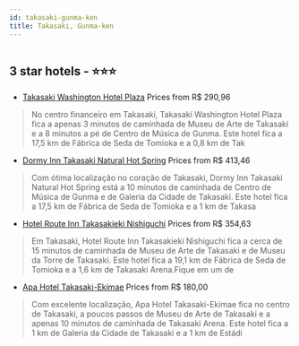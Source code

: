 ```yaml
---
id: takasaki-gunma-ken
title: Takasaki, Gunma-ken
---
```


<center><img src="https://i.travelapi.com/hotels/5000000/4450000/4446800/4446725/74bd7719_z.jpg" alt="" /></center>


##  3 star hotels - ⭐️⭐️⭐️

-    [Takasaki Washington Hotel Plaza](https://www.hurb.com/br/aud/https://www.hurb.com/br/hotels/takasaki/takasaki-washington-hotel-plaza-HT-8HGX?cmp=18055) Prices from R$ 290,96
   > No centro financeiro em Takasaki, Takasaki Washington Hotel Plaza fica a apenas 3 minutos de caminhada de Museu de Arte de Takasaki e a 8 minutos a pé de Centro de Música de Gunma.  Este hotel fica a 17,5 km de Fábrica de Seda de Tomioka e a 0,8 km de Tak
-    [Dormy Inn Takasaki Natural Hot Spring](https://www.hurb.com/br/aud/https://www.hurb.com/br/hotels/takasaki/dormy-inn-takasaki-natural-hot-spring-HT-4G2W?cmp=18055) Prices from R$ 413,46
   > Com ótima localização no coração de Takasaki, Dormy Inn Takasaki Natural Hot Spring está a 10 minutos de caminhada de Centro de Música de Gunma e de Galeria da Cidade de Takasaki.  Este hotel fica a 17,5 km de Fábrica de Seda de Tomioka e a 1 km de Takasa
-    [Hotel Route Inn Takasakieki Nishiguchi](https://www.hurb.com/br/aud/https://www.hurb.com/br/hotels/takasaki/hotel-route-inn-takasakieki-nishiguchi-HT-9ESX?cmp=18055) Prices from R$ 354,63
   > Em Takasaki, Hotel Route Inn Takasakieki Nishiguchi fica a cerca de 15 minutos de caminhada de Museu de Arte de Takasaki e de Museu da Torre de Takasaki.  Este hotel fica a 19,1 km de Fábrica de Seda de Tomioka e a 1,6 km de Takasaki Arena.Fique em um de 
-    [Apa Hotel Takasaki-Ekimae](https://www.hurb.com/br/aud/https://www.hurb.com/br/hotels/takasaki/apa-hotel-takasaki-ekimae-HT-U4WP?cmp=18055) Prices from R$ 180,00
   > Com excelente localização, Apa Hotel Takasaki-Ekimae fica no centro de Takasaki, a poucos passos de Museu de Arte de Takasaki e a apenas 10 minutos de caminhada de Takasaki Arena.  Este hotel fica a 1 km de Galeria da Cidade de Takasaki e a 1 km de Estádi
